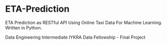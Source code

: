 # ETA-Prediction
ETA Prediction as RESTful API Using Online Taxi Data For Machine Learning. Written in Python.

Data Engineering Intermediate IYKRA Data Fellowship - Final Project 
